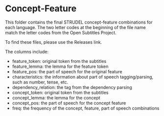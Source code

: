 # Concept-Feature

This folder contains the final STRUDEL concept-feature combinations for each language. The
two letter codes at the beginning of the file name match the letter codes from the Open
Subtitles Project.

To find these files, please use the Releases link. 

The columns include:

  - feature_token: original token from the subtitles
  - feature_lemma: the lemma for the feature token
  - feature_pos: the part of speech for the original feature
  - characteristics: the information about part of speech tagging/parsing, such as number, tense, etc.
  - dependency_relation: the tag from the dependency parsing
  - concept_token: original token from the subtitles
  - concept_lemma: the lemma for the concept
  - concept_pos: the part of speech for the concept feature
  - freq: the frequency of the concept, feature, part of speech combinations
